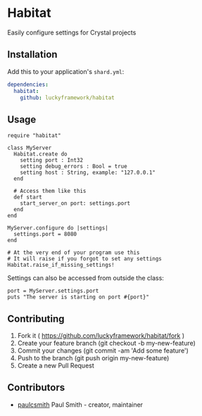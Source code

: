 # Habitat

Easily configure settings for Crystal projects

## Installation

Add this to your application's `shard.yml`:

```yaml
dependencies:
  habitat:
    github: luckyframework/habitat
```

## Usage

```crystal
require "habitat"
```

```crystal
class MyServer
  Habitat.create do
    setting port : Int32
    setting debug_errors : Bool = true
    setting host : String, example: "127.0.0.1"
  end

  # Access them like this
  def start
    start_server_on port: settings.port
  end
end

MyServer.configure do |settings|
  settings.port = 8080
end

# At the very end of your program use this
# It will raise if you forgot to set any settings
Habitat.raise_if_missing_settings!
```

Settings can also be accessed from outside the class:

```crystal
port = MyServer.settings.port
puts "The server is starting on port #{port}"
```

## Contributing

1. Fork it ( https://github.com/luckyframework/habitat/fork )
2. Create your feature branch (git checkout -b my-new-feature)
3. Commit your changes (git commit -am 'Add some feature')
4. Push to the branch (git push origin my-new-feature)
5. Create a new Pull Request

## Contributors

- [paulcsmith](https://github.com/paulcsmith) Paul Smith - creator, maintainer

